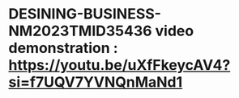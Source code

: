 # DESINING-BUSINESS-NM2023TMID35436                                                                                                                                                           video demonstration  :              https://youtu.be/uXfFkeycAV4?si=f7UQV7YVNQnMaNd1      
